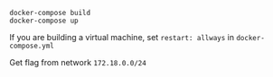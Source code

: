 ```
docker-compose build
docker-compose up
```

If you are building a virtual machine, set `restart: allways` in `docker-compose.yml`

Get flag from network `172.18.0.0/24`
